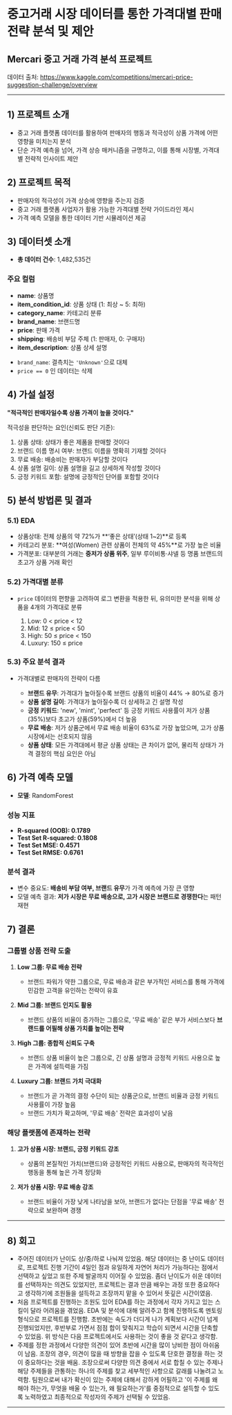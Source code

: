 # 중고거래 시장 데이터를 통한 가격대별 판매 전략 분석 및 제안
## Mercari 중고 거래 가격 분석 프로젝트

데이터 출처: https://www.kaggle.com/competitions/mercari-price-suggestion-challenge/overview

---

## 1) 프로젝트 소개
- 중고 거래 플랫폼 데이터를 활용하여 판매자의 행동과 적극성이 상품 가격에 어떤 영향을 미치는지 분석  
- 단순 가격 예측을 넘어, 가격 상승 매커니즘을 규명하고, 이를 통해 시장별, 가격대별 전략적 인사이트 제안  



## 2) 프로젝트 목적
- 판매자의 적극성이 가격 상승에 영향을 주는지 검증  
- 중고 거래 플랫폼 사업자가 활용 가능한 가격대별 전략 가이드라인 제시  
- 가격 예측 모델을 통한 데이터 기반 시뮬레이션 제공  



## 3) 데이터셋 소개
- **총 데이터 건수**: 1,482,535건  

### 주요 컬럼
- **name**: 상품명  
- **item_condition_id**: 상품 상태 (1: 최상 ~ 5: 최하)  
- **category_name**: 카테고리 분류  
- **brand_name**: 브랜드명  
- **price**: 판매 가격  
- **shipping**: 배송비 부담 주체 (1: 판매자, 0: 구매자)  
- **item_description**: 상품 상세 설명  

* `brand_name`: 결측치는 `'Unknown'`으로 대체  
* `price == 0` 인 데이터는 삭제  



## 4) 가설 설정
**"적극적인 판매자일수록 상품 가격이 높을 것이다."**

적극성을 판단하는 요인(신뢰도 판단 기준):  
1. 상품 상태: 상태가 좋은 제품을 판매할 것이다  
2. 브랜드 이름 명시 여부: 브랜드 이름을 명확히 기재할 것이다  
3. 무료 배송: 배송비는 판매자가 부담할 것이다  
4. 상품 설명 길이: 상품 설명을 길고 상세하게 작성할 것이다  
5. 긍정 키워드 포함: 설명에 긍정적인 단어를 포함할 것이다  



## 5) 분석 방법론 및 결과

### 5.1) EDA
- 상품상태: 전체 상품의 약 72%가 **‘좋은 상태’(상태 1~2)**로 등록  
- 카테고리 분포: **여성(Women) 관련 상품이 전체의 약 45%**로 가장 높은 비율  
- 가격분포: 대부분의 거래는 **중저가 상품 위주**, 일부 루이비통·샤넬 등 명품 브랜드의 초고가 상품 거래 확인  

### 5.2) 가격대별 분류
- `price` 데이터의 편향을 고려하여 로그 변환을 적용한 뒤, 유의미한 분석을 위해 상품을 4개의 가격대로 분류  

  1. Low: 0 < price < 12  
  2. Mid: 12 ≤ price < 50  
  3. High: 50 ≤ price < 150  
  4. Luxury: 150 ≤ price  

### 5.3) 주요 분석 결과
- 가격대별로 판매자의 전략이 다름  

  - **브랜드 유무**: 가격대가 높아질수록 브랜드 상품의 비율이 44% → 80%로 증가  
  - **상품 설명 길이**: 가격대가 높아질수록 더 상세하고 긴 설명 작성  
  - **긍정 키워드**: 'new', 'mint', 'perfect' 등 긍정 키워드 사용률이 저가 상품(35%)보다 초고가 상품(59%)에서 더 높음  
  - **무료 배송**: 저가 상품군에서 무료 배송 비율이 63%로 가장 높았으며, 고가 상품 시장에서는 선호되지 않음  
  - **상품 상태**: 모든 가격대에서 평균 상품 상태는 큰 차이가 없어, 물리적 상태가 가격 결정의 핵심 요인은 아님  



## 6) 가격 예측 모델
- **모델**: RandomForest  

### 성능 지표
- **R-squared (OOB): 0.1789**  
- **Test Set R-squared: 0.1808**  
- **Test Set MSE: 0.4571**  
- **Test Set RMSE: 0.6761**  

### 분석 결과
- 변수 중요도: **배송비 부담 여부, 브랜드 유무**가 가격 예측에 가장 큰 영향  
- 모델 예측 결과: **저가 시장은 무료 배송으로, 고가 시장은 브랜드로 경쟁한다**는 패턴 재현  



## 7) 결론
### 그룹별 상품 전략 도출
1. **Low 그룹: 무료 배송 전략**  
   - 브랜드 파워가 약한 그룹으로, 무료 배송과 같은 부가적인 서비스를 통해 가격에 민감한 고객을 유인하는 전략이 유효  

2. **Mid 그룹: 브랜드 인지도 활용**  
   - 브랜드 상품의 비율이 증가하는 그룹으로, '무료 배송' 같은 부가 서비스보다 **브랜드를 어필해 상품 가치를 높이는 전략**  

3. **High 그룹: 종합적 신뢰도 구축**  
   - 브랜드 상품 비율이 높은 그룹으로, 긴 상품 설명과 긍정적 키워드 사용으로 높은 가격에 설득력을 가짐  

4. **Luxury 그룹: 브랜드 가치 극대화**  
   - 브랜드가 곧 가격의 결정 수단이 되는 상품군으로, 브랜드 비율과 긍정 키워드 사용률이 가장 높음  
   - 브랜드 가치가 확고하며, '무료 배송' 전략은 효과성이 낮음  

### 해당 플랫폼에 존재하는 전략
1. **고가 상품 시장: 브랜드, 긍정 키워드 강조**  
   - 상품의 본질적인 가치(브랜드)와 긍정적인 키워드 사용으로, 판매자의 적극적인 행동을 통해 높은 가격 정당화  

2. **저가 상품 시장: 무료 배송 강조**  
   - 브랜드 비율이 가장 낮게 나타남을 보아, 브랜드가 없다는 단점을 '무료 배송' 전략으로 보완하며 경쟁  

---

## 8) 회고
- 주어진 데이터가 난이도 상/중/하로 나눠져 있었음. 해당 데이터는 중 난이도 데이터로, 프로젝트 진행 기간이 4일인 점과 유일하게 자연어 처리가 가능하다는 점에서 선택하고 싶었고 또한 주제 발굴까지 이어질 수 있었음. 좀더 난이도가 쉬운 데이터를 선택하자는 의견도 있었지만, 프로젝트는 결과 만큼 배우는 과정 또한 중요하다고 생각하기에 조원들을 설득하고 조장까지 맡을 수 있어서 뜻깊은 시간이였음. 
- 처음 프로젝트를 진행하는 조원도 있어 EDA를 하는 과정에서 각자 가지고 있는 스킬이 달라 어려움을 겪었음. EDA 및 분석에 대해 알려주고 함께 진행하도록 멘토링 형식으로 프로젝트를 진행함. 초반에는 속도가 더디게 나가 계획보다 시간이 넘게 진행되었지만, 후반부로 가면서 점점 합이 맞춰지고 학습이 되면서 시간을 단축할 수 있었음. 위 방식은 다음 프로젝트에서도 사용하는 것이 좋을 것 같다고 생각함.
- 주제를 정한 과정에서 다양한 의견이 있어 초반에 시간을 많이 낭비한 점이 아쉬움이 남음. 조장의 경우, 의견이 많을 때 방향을 잡을 수 있도록 단호한 결정을 하는 것이 중요하다는 것을 배움. 조장으로써 다양한 의견 중에서 서로 합칠 수 있는 주제나 해당 주제들을 관통하는 하나의 주제를 찾고 세부적인 사항으로 갈래를 나눌려고 노력함. 팀원으로써 내가 확신이 있는 주제에 대해서 강하게 어필하고 '이 주제를 왜 해야 하는가, 무엇을 배울 수 있는가, 왜 필요하는가'를 중점적으로 설득할 수 있도록 노력하였고 최종적으로 작성자의 주제가 선택될 수 있었음.

---
